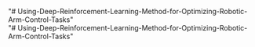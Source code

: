 "# Using-Deep-Reinforcement-Learning-Method-for-Optimizing-Robotic-Arm-Control-Tasks"  
"# Using-Deep-Reinforcement-Learning-Method-for-Optimizing-Robotic-Arm-Control-Tasks" 
